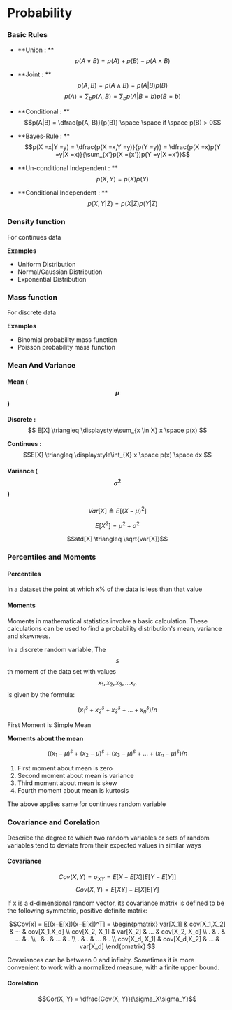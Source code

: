 # Probability

### Basic Rules

* **Union : **
$$p(A \lor B) = p(A)+p(B)-p(A \land B)$$

* **Joint : **
$$p(A, B) = p(A \land B) = p(A|B)p(B)$$
$$p(A) = \displaystyle\sum_b p(A, B) = \displaystyle\sum_bp(A|B = b)p(B = b)$$

* **Conditional : **
$$p(A|B) = \dfrac{p(A, B)}{p(B)} \space \space if \space p(B) > 0$$

* **Bayes-Rule : **
$$p(X =x|Y =y) = \dfrac{p(X =x,Y =y)}{p(Y =y)} = \dfrac{p(X =x)p(Y =y|X =x)}{\sum_{x'}p(X ={x'})p(Y =y|X =x')}$$

* **Un-conditional Independent : **
$$p(X,Y)=p(X)p(Y)$$

* **Conditional Independent : **
$$p(X, Y |Z) = p(X|Z)p(Y |Z)$$


### Density function
For continues data

**Examples**

* Uniform Distribution
* Normal/Gaussian Distribution
* Exponential Distribution

### Mass function
For discrete data

**Examples**

* Binomial probability mass function
* Poisson probability mass function

### Mean And Variance

#### Mean ($$\mu$$)

**Discrete :** $$ E[X] \triangleq \displaystyle\sum_{x \in X} x \space p(x) $$

**Continues :** $$E[X] \triangleq \displaystyle\int_{X} x \space p(x) \space dx $$

#### Variance ($$\sigma^2$$)

$$Var[X] \triangleq E[(X - \mu)^2]$$

$$E[X^2] = \mu^2 + \sigma^2$$

$$std[X] \triangleq \sqrt{var[X]}$$


### Percentiles and Moments

#### Percentiles

In a dataset the point at which x% of the data is less than that value

#### Moments

Moments in mathematical statistics involve a basic calculation. These calculations can be used to find a probability distribution's mean, variance and skewness.

In a discrete random variable,
The $$s$$th moment of the data set with values $$x_1, x_2, x_3,...x_n$$ is given by the formula:

$$(x_1^s + x_2^s + x_3^s + ... + x_n^s)/n$$

First Moment is Simple Mean

**Moments about the mean**

$$((x_1-\mu)^s + (x_2-\mu)^s + (x_3-\mu)^s + ... + (x_n-\mu)^s)/n$$

1. First moment about mean is zero
2. Second moment about mean is variance
3. Third moment about mean is skew
4. Fourth moment about mean is kurtosis

The above applies same for continues random variable

### Covariance and Corelation

Describe the degree to which two random variables or sets of random variables tend to deviate from their expected values in similar ways

#### Covariance

$$Cov(X, Y) = \sigma_{XY} = E[X - E[X]]E[Y - E[Y]]$$
$$Cov(X, Y) = E[XY] - E[X]E[Y]$$

If x is a d-dimensional random vector, its covariance matrix is defined to be the following symmetric, positive definite matrix:

$$Cov[x] = E[(x−E[x])(x−E[x])^T] = 
\begin{pmatrix}
   var[X_1] & cov[X_1,X_2] & ··· & cov[X_1,X_d] \\
   cov[X_2, X_1] & var[X_2] & ... & cov[X_2, X_d] \\
   . & . & ... & . \\
   . & . & ... & . \\
   . & . & ... & . \\
   cov[X_d, X_1] & cov[X_d,X_2] & ... & var[X_d]
\end{pmatrix}
$$

Covariances can be between 0 and infinity. Sometimes it is more convenient to work with a normalized measure, with a finite upper bound.

#### Corelation

$$Cor(X, Y) = \dfrac{Cov(X, Y)}{\sigma_X\sigma_Y}$$
